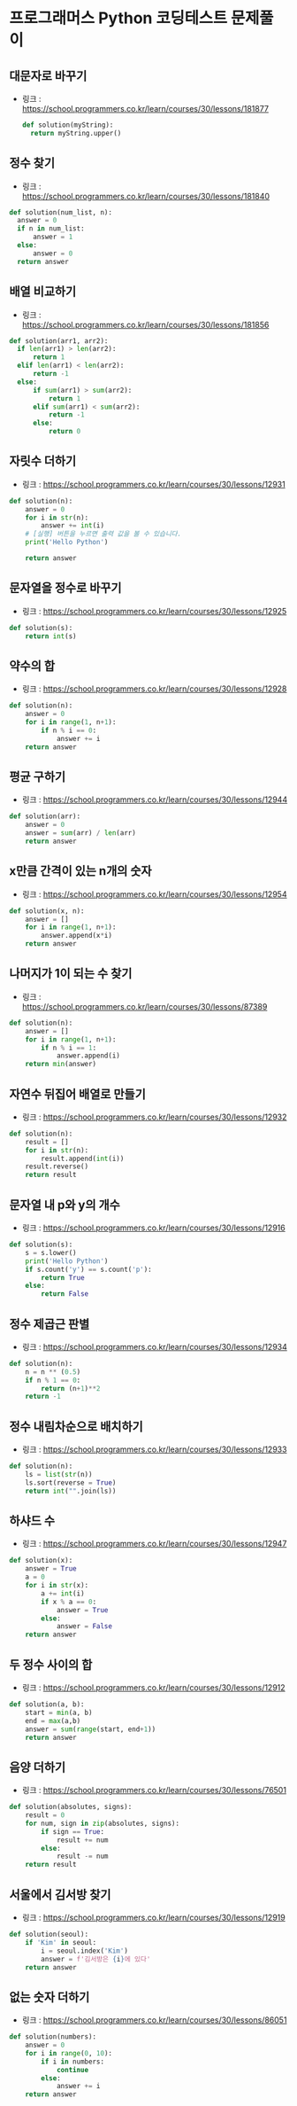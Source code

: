 # 프로그래머스 Python 코딩테스트 문제풀이


## 대문자로 바꾸기
- 링크 : https://school.programmers.co.kr/learn/courses/30/lessons/181877
  ```python
  def solution(myString):
    return myString.upper()
  ```


## 정수 찾기
- 링크 : https://school.programmers.co.kr/learn/courses/30/lessons/181840
```python
def solution(num_list, n):
  answer = 0
  if n in num_list:
      answer = 1
  else:
      answer = 0
  return answer
```


## 배열 비교하기
- 링크 : https://school.programmers.co.kr/learn/courses/30/lessons/181856
```python
def solution(arr1, arr2):
  if len(arr1) > len(arr2):
      return 1
  elif len(arr1) < len(arr2):
      return -1
  else:
      if sum(arr1) > sum(arr2):
          return 1
      elif sum(arr1) < sum(arr2):
          return -1
      else:
          return 0
```


## 자릿수 더하기
- 링크 : https://school.programmers.co.kr/learn/courses/30/lessons/12931
```python
def solution(n):
    answer = 0
    for i in str(n):
        answer += int(i)
    # [실행] 버튼을 누르면 출력 값을 볼 수 있습니다.
    print('Hello Python')

    return answer
```


## 문자열을 정수로 바꾸기
- 링크 : https://school.programmers.co.kr/learn/courses/30/lessons/12925
```python
def solution(s):
    return int(s)
```


## 약수의 합
- 링크 : https://school.programmers.co.kr/learn/courses/30/lessons/12928
```python
def solution(n):
    answer = 0
    for i in range(1, n+1):
        if n % i == 0:
            answer += i
    return answer
```


## 평균 구하기
- 링크 : https://school.programmers.co.kr/learn/courses/30/lessons/12944
```python
def solution(arr):
    answer = 0
    answer = sum(arr) / len(arr)
    return answer
```


## x만큼 간격이 있는 n개의 숫자
- 링크 : https://school.programmers.co.kr/learn/courses/30/lessons/12954
```python
def solution(x, n):
    answer = []
    for i in range(1, n+1):
        answer.append(x*i)
    return answer
```


## 나머지가 1이 되는 수 찾기
- 링크 : https://school.programmers.co.kr/learn/courses/30/lessons/87389
```python
def solution(n):
    answer = []
    for i in range(1, n+1):
        if n % i == 1:
            answer.append(i)
    return min(answer)
```


## 자연수 뒤집어 배열로 만들기
- 링크 : https://school.programmers.co.kr/learn/courses/30/lessons/12932
```python
def solution(n):
    result = []
    for i in str(n):
        result.append(int(i))
    result.reverse()
    return result
```


## 문자열 내 p와 y의 개수
- 링크 : https://school.programmers.co.kr/learn/courses/30/lessons/12916
```python
def solution(s):
    s = s.lower()
    print('Hello Python')
    if s.count('y') == s.count('p'):
        return True
    else:
        return False
```


## 정수 제곱근 판별
- 링크 : https://school.programmers.co.kr/learn/courses/30/lessons/12934
```python
def solution(n):
    n = n ** (0.5)
    if n % 1 == 0:
        return (n+1)**2
    return -1
```


## 정수 내림차순으로 배치하기
- 링크 : https://school.programmers.co.kr/learn/courses/30/lessons/12933
```python
def solution(n):
    ls = list(str(n))
    ls.sort(reverse = True)
    return int("".join(ls))
```


## 하샤드 수
- 링크 : https://school.programmers.co.kr/learn/courses/30/lessons/12947
```python
def solution(x):
    answer = True
    a = 0
    for i in str(x):
        a += int(i)
        if x % a == 0:
            answer = True
        else:
            answer = False
    return answer
```


## 두 정수 사이의 합
- 링크 : https://school.programmers.co.kr/learn/courses/30/lessons/12912
```python
def solution(a, b):
    start = min(a, b)
    end = max(a,b)
    answer = sum(range(start, end+1))
    return answer
```


## 음양 더하기
- 링크 : https://school.programmers.co.kr/learn/courses/30/lessons/76501
```python
def solution(absolutes, signs):
    result = 0
    for num, sign in zip(absolutes, signs):
        if sign == True:
            result += num
        else:
            result -= num
    return result
```


## 서울에서 김서방 찾기
- 링크 : https://school.programmers.co.kr/learn/courses/30/lessons/12919
```python
def solution(seoul):
    if 'Kim' in seoul:
        i = seoul.index('Kim')
        answer = f'김서방은 {i}에 있다'
    return answer
```


## 없는 숫자 더하기
- 링크 : https://school.programmers.co.kr/learn/courses/30/lessons/86051
```python
def solution(numbers):
    answer = 0
    for i in range(0, 10):
        if i in numbers:
            continue
        else:
            answer += i
    return answer
```
